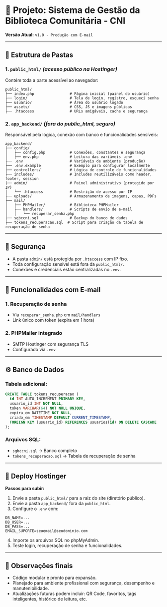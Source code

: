 
# 📘 Projeto: Sistema de Gestão da Biblioteca Comunitária - CNI

**Versão Atual:** `v1.0 - Produção com E-mail`

---

## 📁 Estrutura de Pastas

### 1. `public_html/` *(acesso público na Hostinger)*
Contém toda a parte acessível ao navegador:

```
public_html/
├── index.php                # Página inicial (painel do usuário)
├── login/                   # Tela de login, registro, esqueci senha
├── usuario/                 # Área do usuário logado
├── assets/                  # CSS, JS e imagens públicas
├── .htaccess                # URLs amigáveis, cache e segurança
```

### 2. `app_backend/` *(fora do public_html, seguro)*
Responsável pela lógica, conexão com banco e funcionalidades sensíveis:

```
app_backend/
├── config/
│   ├── config.php           # Conexões, constantes e segurança
│   ├── env.php              # Leitura das variáveis .env
├── .env                     # Variáveis de ambiente (produção)
├── .env.example             # Exemplo para configurar localmente
├── controllers/             # Lógica de controle de funcionalidades
├── includes/                # Includes reutilizáveis como header, footer, session
├── admin/                   # Painel administrativo (protegido por IP)
│   └── .htaccess            # Restrição de acesso por IP
├── uploads/                 # Armazenamento de imagens, capas, PDFs
├── mail/
│   ├── PHPMailer/           # Biblioteca PHPMailer
│   ├── handlers/            # Scripts de envio de e-mail
│   │   └── recuperar_senha.php
├── sgbccni.sql              # Backup do banco de dados
├── tokens_recuperacao.sql  # Script para criação da tabela de recuperação de senha
```

---

## 🔐 Segurança

- A pasta `admin/` está protegida por `.htaccess` com IP fixo.
- Toda configuração sensível está fora da `public_html/`.
- Conexões e credenciais estão centralizadas no `.env`.

---

## 📧 Funcionalidades com E-mail

### 1. Recuperação de senha
- Via `recuperar_senha.php` em `mail/handlers`
- Link único com token (expira em 1 hora)

### 2. PHPMailer integrado
- SMTP Hostinger com segurança TLS
- Configurado via `.env`

---

## ⚙️ Banco de Dados

### Tabela adicional:
```sql
CREATE TABLE tokens_recuperacao (
  id INT AUTO_INCREMENT PRIMARY KEY,
  usuario_id INT NOT NULL,
  token VARCHAR(64) NOT NULL UNIQUE,
  expira_em DATETIME NOT NULL,
  criado_em TIMESTAMP DEFAULT CURRENT_TIMESTAMP,
  FOREIGN KEY (usuario_id) REFERENCES usuarios(id) ON DELETE CASCADE
);
```

### Arquivos SQL:
- `sgbccni.sql` → Banco completo
- `tokens_recuperacao.sql` → Tabela de recuperação de senha

---

## 🚀 Deploy Hostinger

**Passos para subir:**
1. Envie a pasta `public_html/` para a raiz do site (diretório público).
2. Envie a pasta `app_backend/` fora da `public_html`.
3. Configure o `.env` com:
```env
DB_NAME=...
DB_USER=...
DB_PASS=...
EMAIL_SUPORTE=seuemail@seudominio.com
```
4. Importe os arquivos SQL no phpMyAdmin.
5. Teste login, recuperação de senha e funcionalidades.

---

## 📌 Observações finais

- Código modular e pronto para expansão.
- Planejado para ambiente profissional com segurança, desempenho e manutenibilidade.
- Atualizações futuras podem incluir: QR Code, favoritos, tags inteligentes, histórico de leitura, etc.
